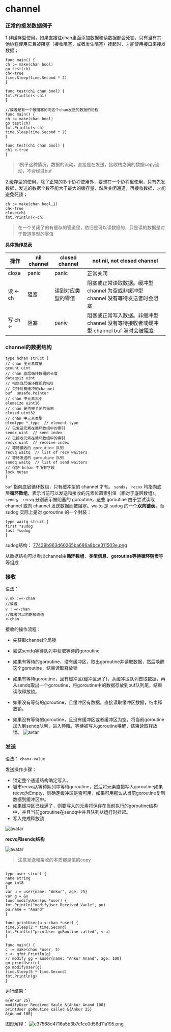# channel
### 正常的接发数据例子

1.非缓存型使用，如果直接往chan里面添加数据和读数据都会死锁，只有当有其他协程使用它且被阻塞（接收阻塞，或者发生阻塞）挂起时，才能使用接口来接发数据；

```
func main() {   
ch := make(chan bool)   
go test(ch)   
ch<-true   
time.Sleep(time.Second * 2)
}

func test(ch1 chan bool) {   
fmt.Println(<-ch1)
}

//或者是有一个被阻塞的向这个chan发送的数据的协程
func main() {   
ch := make(chan bool)  
go test(ch)     
fmt.Println(<-ch)    
time.Sleep(time.Second * 2)
}

func test(ch1 chan bool) {  
ch1 <-true
}
```
>1例子这种情况，数据的流动，直接是在发送，接收栈之间的数据copy流动，不会经过buf

2.缓存型的使用，除了正常的多个协程使用外，要想在一个协程里使用，只有先发数据，发送的数据个数不能大于最大的缓存量，然后关闭通道，再接收数据，才能避免死锁；
```
ch := make(chan bool,1)
ch<-true
close(ch)
fmt.Println(<-ch)
```
>在一个关闭了的有缓存的管道里，依旧是可以读数据的，只是读的数据是对于管道类型的零值

**具体操作总表**

| **操作** |**nil channel**  | **closed channel** |**not nil, not closed channel**  |
| --- | --- | --- | --- |
| close | panic | panic |正常关闭  |
| 读 <- ch | 阻塞 |读到对应类型的零值  | 阻塞或正常读取数据。缓冲型 channel 为空或非缓冲型 channel 没有等待发送者时会阻塞 |
|写 ch <-  |  阻塞| panic |阻塞或正常写入数据。非缓冲型 channel 没有等待接收者或缓冲型 channel buf 满时会被阻塞  |

### channel的数据结构

```
type hchan struct {
// chan 里元素数量
qcount uint
// chan 底层循环数组的长度
dataqsiz uint
// 指向底层循环数组的指针
// 只针对有缓冲的channel
buf  unsafe.Pointer
// chan 中元素大小
elemsize uint16
// chan 是否被关闭的标志
closed uint32
// chan 中元素类型
elemtype *_type  // element type
// 已发送元素在循环数组中的索引
sendx uint  // send index
// 已接收元素在循环数组中的索引
recvx uint  // receive index
// 等待接收的 goroutine 队列
recvq waitq  // list of recv waiters
// 等待发送的 goroutine 队列
sendq waitq  // list of send waiters
// 保护 hchan 中所有字段
lock mutex
}
```

`buf` 指向底层循环数组，只有缓冲型的 channel 才有。
`sendx`， `recvx` 均指向底层**循环数组**，表示当前可以发送和接收的元素位置索引值（相对于底层数组）。
`sendq`， `recvq` 分别表示被阻塞的 goroutine，这些 goroutine 由于尝试读取 channel 或向 channel 发送数据而被阻塞。waitq 是 sudog 的一个**双向链表**，而 sudog 实际上是对 goroutine 的一个封装：
```
type waitq struct {
first *sudog
last *sudog
}
```
sudog结构：
[77439b963d60265ba686a8bce311503e.png](en-resource://database/900:1)

从数据结构可以看出channel由**循环数组**、**类型信息**、**goroutine等待循环链表**等等组成

### 接收
语法：
```
v,ok :=<-chan 
//或者
v ：=<-chan
//或者可以忽略接收值
<-chan
```
接收的操作流程：

* 先获取channel全局锁

* 尝试sendq等待队列中获取等待的goroutine
* 如果有等待的goroutine，没有缓冲区，取出goroutine并读取数据，然后唤醒这个goroutine，结束读取释放锁
* 如果有等待goroutine，且有缓冲区(缓冲区满了)，从缓冲区队列首取数据，再从sendq取出一个goroutine，将goroutine中的数据存放到buf队列尾，结束读取释放锁。
* 如果没有等待的goroutine，且缓冲区有数据，直接读取缓冲区数据，结束释放锁。
* 如果没有等待的goroutine，且没有缓冲区或者缓冲区为空，将当前goroutine加入到sendq队列，进入睡眠，等待被写入goroutine唤醒，结束读取释放锁。
![avtar](https://upload-images.jianshu.io/upload_images/17528797-b3e7d9f3bcc9a526.png)



### 发送

语法：
`chan<-value`

发送操作步骤：
* 锁定整个通道结构确定写入。
* 城市recvq从等待队列中等待goroutine，然后将元素直接写入goroutine如果recvq为Empty，则确定缓冲区是否可用，如果可用那么从当前goroutine复制数据到缓冲区中。
* 如果缓冲区已经满了，则要写入的元素将保存在当前执行的goroutine结构中，并且当前goroutine在sendq中并且队列从运行时挂起。
* 写入完成释放锁

![avatar](https://upload-images.jianshu.io/upload_images/17528797-f02b0dbfd629ad6b.png)


**recvq和sendq结构**

![avatar](https://upload-images.jianshu.io/upload_images/17528797-bfc757dcc729f5ca.png)

>注意发送和接收的本质都是值的copy

```

type user struct {
name string
age int8
}
var u = user{name: "Ankur", age: 25}
var g = &u
func modifyUser(pu *user) {
fmt.Println("modifyUser Received Vaule", pu)
pu.name = "Anand"
}

func printUser(u <-chan *user) {
time.Sleep(2 * time.Second)
fmt.Println("printUser goRoutine called", <-u)
}

func main() {
c := make(chan *user, 5)
c <- gfmt.Println(g)
// modify gg = &user{name: "Ankur Anand", age: 100}
go printUser(c)
go modifyUser(g)
time.Sleep(5 * time.Second)
fmt.Println(g)
}
```
运行结果：
```
&{Ankur 25}
modifyUser Received Vaule &{Ankur Anand 100}
printUser goRoutine called &{Ankur 25}
&{Anand 100}
```
图形解释：
![e37568c4716a5b3b7c1ce0d56d11a195.png](en-resource://database/902:1)



